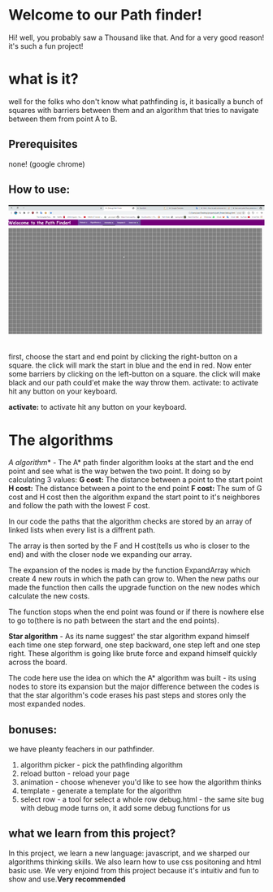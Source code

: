 # Welcome to our Path finder!

Hi! well, you probably saw a Thousand like that. And for a very good reason! it's such a fun project!
# what is it?

well for the folks who don't know what pathfinding is, it basically a bunch of squares with barriers between them and an algorithm that tries to navigate between them from point A to B.
## Prerequisites
none! (google chrome)
## How to use:

![using description](https://raw.githubusercontent.com/ben-and-yahel/path_finder/master/Hnet-image.gif)

first, choose the start and end point by clicking the right-button on a square. the click will mark the start in blue and the end in red. Now enter some barriers by clicking on the left-button on a square. the click will make black and our path could'et make the way throw them. activate: to activate hit any button on your keyboard.

**activate:**
to activate hit any button on your keyboard.

# The algorithms

**A* algorithm** - The A* path finder algorithm looks at the start and the end point and see what is the way betwen the two point. 
It doing so by calculating 3 values: 
**G cost:** The distance between a point to the start point 
**H cost:** The distance between a point to the end point 
**F cost:** The sum of G cost and H cost 
then the algorithm expand the start point to it's neighbores and follow the path with the lowest F cost.

In our code the paths that the algorithm checks are stored by an array of linked lists when every list is a diffrent path.

The array is then sorted by the F and H cost(tells us who is closer to the end) and with the closer node we expanding our array.

The expansion of the nodes is made by the function ExpandArray which create 4 new routs in which the path can grow to. When the new paths our made the function then calls the upgrade function on the new nodes which calculate the new costs.

The function stops when the end point was found or if there is nowhere else to go to(there is no path between the start and the end points).


**Star algorithm** - As its name suggest' the star algorithm expand himself each time one step forward, one step backward, one step left and one step right.
These algorithm is going like brute force and expand himself quickly across the board.

The code here use the idea on which the A* algorithm was built - its using nodes to store its expansion but the major difference between the codes is that the star algorithm's code erases his past steps and stores only the most expanded nodes.

## bonuses:

we have pleanty feachers in our pathfinder.
1. algorithm picker - pick the pathfinding algorithm
2. reload button - reload your page
3. animation - choose whenever you'd like to see how the algorithm thinks
4. template - generate a template for the algorithm
5. select row - a tool for select a whole row
debug.html - the same site bug with debug mode turns on, it add some debug functions for us
## what we learn from this project?

In this project, we learn a new language: javascript, and we sharped our algorithms thinking skills.
We also learn how to use css positoning and html basic use. We very enjoind from this project because it's intuitiv and fun to show and use.**Very recommended**

